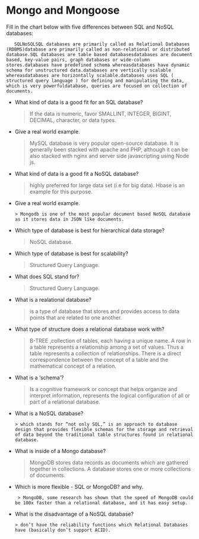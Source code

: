 # Mongo and Mongoose

Fill in the chart below with five differences between SQL and NoSQL databases:

       SQLNoSQLSQL databases are primarily called as Relational Databases (RDBMS)database are primarily called as non-relational or distributed database.SQL databases are table based databasesdatabases are document based, key-value pairs, graph databases or wide-column stores.databases have predefined schema whereasdatabases have dynamic schema for unstructured data.databases are vertically scalable whereasdatabases are horizontally scalable.databases uses SQL ( structured query language ) for defining and manipulating the data, which is very powerfuldatabase, queries are focused on collection of documents.

- What kind of data is a good fit for an SQL database?
 
    > If the data is numeric, favor SMALLINT, INTEGER, BIGINT, DECIMAL, character, or data types. 

- Give a real world example.

     > MySQL database is very popular open-source database. It is generally been stacked with apache and PHP, although it can be also stacked with nginx and server side javascripting using Node js.
     
- What kind of data is a good fit a NoSQL database?

    > highly preferred for large data set (i.e for big data). Hbase is an example for this purpose.

- Give a real world example.

      > Mongodb is one of the most popular document based NoSQL database as it stores data in JSON like documents. 

- Which type of database is best for hierarchical data storage?

     > NoSQL database. 

- Which type of database is best for scalability?

    > Structured Query Language. 

- What does SQL stand for?

    > Structured Query Language. 

- What is a realational database?

   > is a type of database that stores and provides access to data points that are related to one another.

- What type of structure does a relational database work with?
  
  > B-TREE ,collection of tables, each having a unique name. A row in a table represents a relationship among a set of values. Thus a table represents a collection of relationships. There is a direct correspondence between the concept of a table and the mathematical concept of a relation. 

- What is a ‘schema’?
     
    > Is a cognitive framework or concept that helps organize and interpret information, represents the logical configuration of all or part of a relational database.

- What is a NoSQL database?
      
      > which stands for “not only SQL,” is an approach to database design that provides flexible schemas for the storage and retrieval of data beyond the traditional table structures found in relational database. 

- What is inside of a Mongo database?

     > MongoDB stores data records as documents which are gathered together in collections. A database stores one or more collections of documents. 

- Which is more flexible - SQL or MongoDB? and why.

       > MongoDB, some research has shown that the speed of MongoDB could be 100x faster than a relational database, and it has easy setup. 

- What is the disadvantage of a NoSQL database?

      > don’t have the reliability functions which Relational Databases have (basically don’t support ACID). 